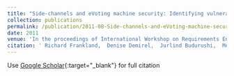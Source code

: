 ```yaml
---
title: "Side-channels and eVoting machine security: Identifying vulnerabilities and defining requirements"
collection: publications
permalink: /publication/2011-08-Side-channels-and-eVoting-machine-security-Identifying-vulnerabilities-and-defining-requirements
date: 2011
venue: 'In the proceedings of International Workshop on Requirements Engineering for Electronic Voting Systems (REVOTE&apos;11)'
citation: ' Richard Frankland,  Denise Demirel,  Jurlind Budurushi,  Melanie Volkamer, &quot;Side-channels and eVoting machine security: Identifying vulnerabilities and defining requirements.&quot; In the proceedings of International Workshop on Requirements Engineering for Electronic Voting Systems (REVOTE&amp;apos;11), 2011.'
---
```

Use [Google Scholar](https://scholar.google.com/scholar?q=Side+channels+and+eVoting+machine+security:+Identifying+vulnerabilities+and+defining+requirements){:target="_blank"} for full citation